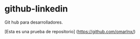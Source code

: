 # github-linkedin
Git hub para desarrolladores.

[Esta es una prueba de repositorio] (https://github.com/omarlnx/)


